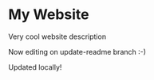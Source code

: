 # My Website
Very cool website description

Now editing on update-readme branch :-)

Updated locally!
